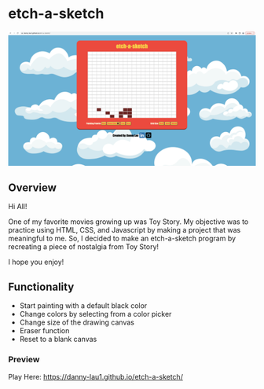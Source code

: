 # etch-a-sketch

![screenshot of a new canvas ](https://github.com/Danny-Lau1/etch-a-sketch/blob/main/images/etch-a-sketch-screenshot.png)

## Overview

Hi All!

One of my favorite movies growing up was Toy Story. My objective was to practice using HTML, CSS, and Javascript by making a project that was meaningful to me. 
So, I decided to make an etch-a-sketch program by recreating a piece of nostalgia from Toy Story! 

I hope you enjoy!

## Functionality 

* Start painting with a default black color
* Change colors by selecting from a color picker
* Change size of the drawing canvas
* Eraser function 
* Reset to a blank canvas 

### Preview

Play Here: https://danny-lau1.github.io/etch-a-sketch/

